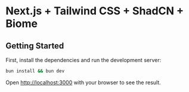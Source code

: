 # Next.js + Tailwind CSS + ShadCN + Biome

## Getting Started

First, install the dependencies and run the development server:

```bash
bun install && bun dev
```

Open [http://localhost:3000](http://localhost:3000) with your browser to see the result.
